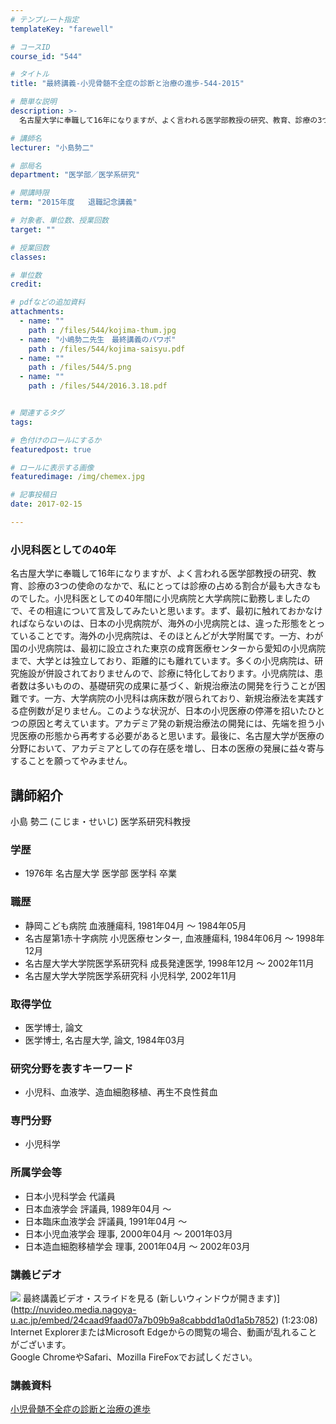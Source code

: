 ```yaml
---
# テンプレート指定
templateKey: "farewell"

# コースID
course_id: "544"

# タイトル
title: "最終講義-小児骨髄不全症の診断と治療の進歩-544-2015"

# 簡単な説明
description: >-
  名古屋大学に奉職して16年になりますが、よく言われる医学部教授の研究、教育、診療の3つの使命のなかで、私にとっては診療の占める割合が最も大きなものでした。小児科医としての40年間に小児病院と大学病...

# 講師名
lecturer: "小島勢二"

# 部局名
department: "医学部／医学系研究"

# 開講時限
term: "2015年度	退職記念講義"

# 対象者、単位数、授業回数
target: ""

# 授業回数
classes: 

# 単位数
credit: 

# pdfなどの追加資料
attachments: 
  - name: "" 
    path : /files/544/kojima-thum.jpg
  - name: "小嶋勢二先生　最終講義のパワポ" 
    path : /files/544/kojima-saisyu.pdf
  - name: "" 
    path : /files/544/5.png
  - name: "" 
    path : /files/544/2016.3.18.pdf


# 関連するタグ
tags:

# 色付けのロールにするか
featuredpost: true

# ロールに表示する画像
featuredimage: /img/chemex.jpg

# 記事投稿日
date: 2017-02-15

---
```

### 小児科医としての40年

名古屋大学に奉職して16年になりますが、よく言われる医学部教授の研究、教育、診療の3つの使命のなかで、私にとっては診療の占める割合が最も大きなものでした。小児科医としての40年間に小児病院と大学病院に勤務しましたので、その相違について言及してみたいと思います。まず、最初に触れておかなければならないのは、日本の小児病院が、海外の小児病院とは、違った形態をとっていることです。海外の小児病院は、そのほとんどが大学附属です。一方、わが国の小児病院は、最初に設立された東京の成育医療センターから愛知の小児病院まで、大学とは独立しており、距離的にも離れています。多くの小児病院は、研究施設が併設されておりませんので、診療に特化しております。小児病院は、患者数は多いものの、基礎研究の成果に基づく、新規治療法の開発を行うことが困難です。一方、大学病院の小児科は病床数が限られており、新規治療法を実践する症例数が足りません。このような状況が、日本の小児医療の停滞を招いたひとつの原因と考えています。アカデミア発の新規治療法の開発には、先端を担う小児医療の形態から再考する必要があると思います。最後に、名古屋大学が医療の分野において、アカデミアとしての存在感を増し、日本の医療の発展に益々寄与することを願ってやみません。
## 講師紹介

小島 勢二 (こじま・せいじ) 医学系研究科教授 

### 学歴

  * 1976年 名古屋大学 医学部 医学科 卒業

### 職歴

  * 静岡こども病院 血液腫瘍科, 1981年04月 ～ 1984年05月
  * 名古屋第1赤十字病院 小児医療センター, 血液腫瘍科, 1984年06月 ～ 1998年12月
  * 名古屋大学大学院医学系研究科 成長発達医学, 1998年12月 ～ 2002年11月
  * 名古屋大学大学院医学系研究科 小児科学, 2002年11月

### 取得学位

  * 医学博士, 論文
  * 医学博士, 名古屋大学, 論文, 1984年03月

### 研究分野を表すキーワード

  * 小児科、血液学、造血細胞移植、再生不良性貧血

### 専門分野

  * 小児科学

### 所属学会等

  * 日本小児科学会 代議員
  * 日本血液学会 評議員, 1989年04月 ～
  * 日本臨床血液学会 評議員, 1991年04月 ～
  * 日本小児血液学会 理事, 2000年04月 ～ 2001年03月
  * 日本造血細胞移植学会 理事, 2001年04月 ～ 2002年03月
### 講義ビデオ


![](/files/544/5.png) 最終講義ビデオ・スライドを見る (新しいウィンドウが開きます)](http://nuvideo.media.nagoya-u.ac.jp/embed/24caad9faad07a7b09b9a8cabbdd1a0d1a5b7852) (1:23:08)  
Internet ExplorerまたはMicrosoft Edgeからの閲覧の場合、動画が乱れることがございます。  
Google ChromeやSafari、Mozilla FireFoxでお試しください。 

### 講義資料


[小児骨髄不全症の診断と治療の進歩](/files/544/2016.3.18.pdf) 

